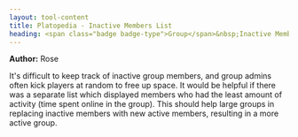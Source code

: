 ```yaml
---
layout: tool-content
title: Platopedia - Inactive Members List
heading: <span class="badge badge-type">Group</span>&nbsp;Inactive Members List
---
```


<div class="linebreak"></div>

**Author:** Rose

It's difficult to keep track of inactive group members, and group admins often kick players at random to free up space. It would be helpful if there was a separate list which displayed members who had the least amount of activity (time spent online in the group). This should help large groups in replacing inactive members with new active members, resulting in a more active group.

<div class="linebreak"></div>

<div class="content-image" data-url="/docs/assets/images/concepts/inactivememberslist.png" data-width="600px" data-label=""></div>

<div class="linebreak"></div>